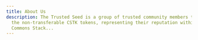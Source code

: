 ```yaml
---
title: About Us
description: The Trusted Seed is a group of trusted community members that hold
  the non-transferable CSTK tokens, representing their reputation within the
  Commons Stack...
---
```

